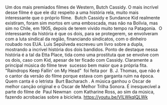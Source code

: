 
Um dos mais premiados filmes de Western, Butch Cassidy. O mais incrível desse filme é que ele diz respeito a uma história rela, muito mais interessante que o próprio filme.  Butch Cassidy e Sundance Kid realmente existiram, foram sim mortos em uma emboscada, mas não na Bolívia, mas sim no Chile, em 1905, depois de terem vivido muito tempo na Patagonia.  O interessante da história é que os dois, para se protegerem, se envolveram com a luta sindical da região, financiando sindicatos, com o dinheiro roubado nos EUA. Luis Sepúlveda escreveu um livro sobre a dupla, mostrando a incrível história dos dois bandidos. Ponto de destaque nessa história é a tal da Etta Place, tida como uma prostituta que se envolve com os dois, caso com Kid, apesar de ter ficado com Cassidy. Claramente a principal música do filme teve  sucesso bem maior que a própria fita. "Raindrops Keep Fallin' on My Head”  foi feita por  B. J. Thomas, que não é o cantor da versão do filme porque estava com garganta ruim na época. Quem canta é o letrista  Burt Bacharach . A música ganhou o Oscar de melhor canção original e o Oscar de Melhor Trilha Sonora. É inesquecível a parte do filme de  Paul Newman  com Katharine Ross, ao sim da música, fazendo acrobacias sobre a bicicleta.
https://youtu.be/VILWkqlQLWk
